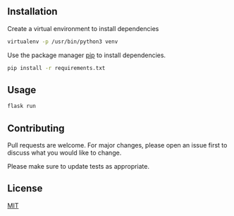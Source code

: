 
## Installation
Create a virtual environment to install dependencies
```bash
virtualenv -p /usr/bin/python3 venv
```

Use the package manager [pip](https://pip.pypa.io/en/stable/) to install dependencies.

```bash
pip install -r requirements.txt
```

## Usage

```bash
flask run
```

## Contributing
Pull requests are welcome. For major changes, please open an issue first to discuss what you would like to change.

Please make sure to update tests as appropriate.

## License
[MIT](https://choosealicense.com/licenses/mit/)